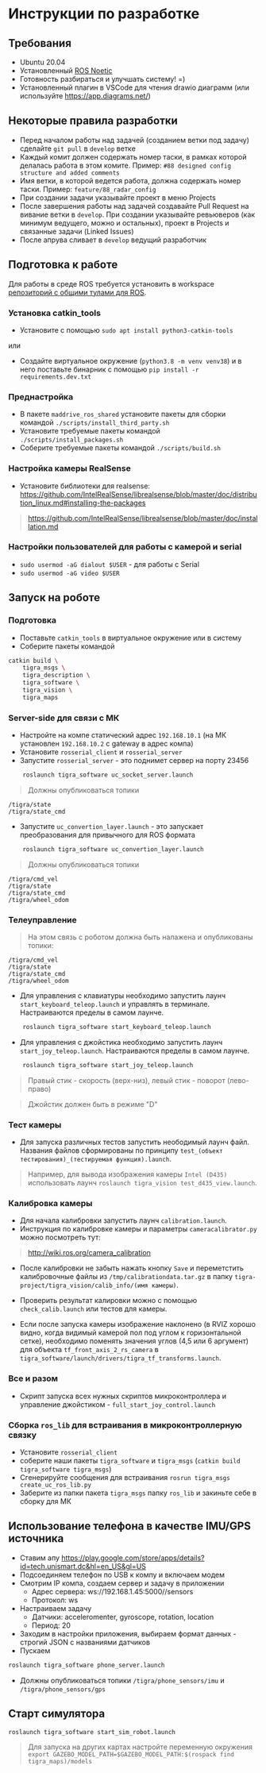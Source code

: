 # Инструкции по разработке

## Требования

- Ubuntu 20.04
- Установленный [ROS Noetic](http://wiki.ros.org/noetic/Installation)
- Готовность разбираться и улучшать систему! =)
- Установленный плагин в VSCode для чтения drawio диаграмм (или используйте https://app.diagrams.net/)

## Некоторые правила разработки

- Перед началом работы над задачей (созданием ветки под задачу) сделайте `git pull` в `develop` ветке
- Каждый комит должен содержать номер таски, в рамках которой делалась работа в этом комите. Пример: `#88 designed config structure and added comments`
- Имя ветки, в которой ведется работа, должна содержать номер таски. Пример: `feature/88_radar_config`
- При создании задачи указывайте проект в меню Projects
- После завершения работы над задачей создавайте Pull Request на вивание ветки в `develop`. При создании указывайте ревьюверов (как минимум ведущего, можно и остальных), проект в Projects и связанные задачи (Linked Issues)
- После апрува сливает в `develop` ведущий разработчик


## Подготовка к работе

Для работы в среде ROS требуется установить в workspace [репозиторий с общими тулами для ROS](https://github.com/lsd-maddrive/maddrive_ros_shared).

### Установка catkin_tools

- Установите с помощью `sudo apt install python3-catkin-tools`

или

- Создайте виртуальное окружение (`python3.8 -m venv venv38`) и в него поставьте бинарник с помощью `pip install -r requirements.dev.txt`

### Преднастройка

- В пакете `maddrive_ros_shared` установите пакеты для сборки командой `./scripts/install_third_party.sh`
- Установите требуемые пакеты командой `./scripts/install_packages.sh`
- Соберите требуемые пакеты командой `./scripts/build.sh`

### Настройка камеры RealSense

- Установите библиотеки для realsense: https://github.com/IntelRealSense/librealsense/blob/master/doc/distribution_linux.md#installing-the-packages
> https://github.com/IntelRealSense/librealsense/blob/master/doc/installation.md

### Настройки пользователей для работы с камерой и serial

- `sudo usermod -aG dialout $USER` - для работы с Serial
- `sudo usermod -aG video $USER`


## Запуск на роботе

### Подготовка

- Поставьте `catkin_tools` в виртуальное окружение или в систему
- Соберите пакеты командой
```bash
catkin build \
    tigra_msgs \
    tigra_description \
    tigra_software \
    tigra_vision \
    tigra_maps
```

### Server-side для связи с МК

- Настройте на компе статический адрес `192.168.10.1` (на МК установлен `192.168.10.2` с gateway в адрес компа)
- Установите `rosserial_client` и `rosserial_server`
- Запустите `rosserial_server` - это поднимет сервер на порту 23456
```bash
    roslaunch tigra_software uc_socket_server.launch
```
> Должны опубликоваться топики
```
/tigra/state
/tigra/state_cmd
```

- Запустите `uc_convertion_layer.launch` - это запускает преобразования для привычного для ROS формата
```bash
    roslaunch tigra_software uc_convertion_layer.launch
```
> Должны опубликоваться топики
```
/tigra/cmd_vel
/tigra/state
/tigra/state_cmd
/tigra/wheel_odom
```

### Телеуправление

> На этом связь с роботом должна быть налажена и опубликованы топики:
```
/tigra/cmd_vel
/tigra/state
/tigra/state_cmd
/tigra/wheel_odom
```

- Для управления с клавиатуры необходимо запустить лаунч `start_keyboard_teleop.launch` и управлять в терминале. Настраиваются пределы в самом лаунче.
```bash
    roslaunch tigra_software start_keyboard_teleop.launch
```

- Для управления с джойстика необходимо запустить лаунч `start_joy_teleop.launch`. Настраиваются пределы в самом лаунче.
```bash
    roslaunch tigra_software start_joy_teleop.launch
```

> Правый стик - скорость (верх-низ), левый стик - поворот (лево-право)

> Джойстик должен быть в режиме "D"

### Тест камеры

- Для запуска различных тестов запустить неободимый лаунч файл. Названия файлов сформированы по принципу `test_(объект тестирования)_(тестируемая функция).launch`.

> Например, для вывода изображения камеры `Intel (D435)` использовать лаунч `roslaunch tigra_vision test_d435_view.launch`. 

### Калибровка камеры

- Для начала калибровки запустить лаунч `calibration.launch`.
- Инструкция по калибровке камеры и параметры `cameracalibrator.py` можно посмотреть тут:
> http://wiki.ros.org/camera_calibration
- После калибровки не забыть нажать кнопку `Save` и переметстить калибровочные файлы из `/tmp/calibrationdata.tar.gz` в папку `tigra-project/tigra_vision/calib_info/(имя камеры)`.
- Проверить результат калировки можно с помощью `check_calib.launch` или тестов для камеры.

- Если после запуска камеры изображение наклонено (в RVIZ хорошо видно, когда видимый камерой пол под углом к горизонтальной сетке), необходимо поменять значения углов (4,5 или 6 аргумент) для объекта `tf_front_axis_2_rs_camera` в `tigra_software/launch/drivers/tigra_tf_transforms.launch`.

### Все и разом

- Скрипт запуска всех нужных скриптов микроконтроллера и управление джойстиком - `full_start_joy_control.launch`


### Сборка `ros_lib` для встраивания в микроконтроллерную связку

- Установите `rosserial_client`
- соберите наши пакеты `tigra_software` и `tigra_msgs` (`catkin build tigra_software tigra_msgs`)
- Сгенерируйте сообщения для встраивания `rosrun tigra_msgs create_uc_ros_lib.py`
- Заберите из папки пакета `tigra_msgs` папку `ros_lib` и закиньте себе в сборку для МК

## Использование телефона в качестве IMU/GPS источника

- Ставим апу https://play.google.com/store/apps/details?id=tech.unismart.dc&hl=en_US&gl=US
- Подсоединяем телефон по USB к компу и включаем модем
- Смотрим IP компа, создаем сервер и задачу в приложении
    - Адрес сервера: ws://192.168.1.45:5000//sensors
    - Протокол: ws
- Настраиваем задачу
    - Датчики: acceleromenter, gyroscope, rotation, location
    - Период: 20
- Заходим в настройки приложения, выбираем формат данных - строгий JSON с названиями датчиков
- Пускаем
```bash
roslaunch tigra_software phone_server.launch
```
- Должны опубликоваться топики `/tigra/phone_sensors/imu` и `/tigra/phone_sensors/gps`

## Старт симулятора

`roslaunch tigra_software start_sim_robot.launch`


> Для запуска на других картах настройте переменную окружения `export GAZEBO_MODEL_PATH=$GAZEBO_MODEL_PATH:$(rospack find tigra_maps)/models`

